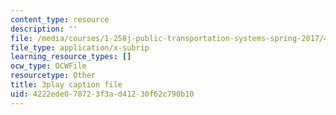 ```yaml
---
content_type: resource
description: ''
file: /media/courses/1-258j-public-transportation-systems-spring-2017/4222ede078723f3ad41230f62c790b10_Wlz_17id1BM.srt
file_type: application/x-subrip
learning_resource_types: []
ocw_type: OCWFile
resourcetype: Other
title: 3play caption file
uid: 4222ede0-7872-3f3a-d412-30f62c790b10
---
```

